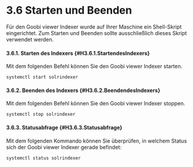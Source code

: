# 3.6 Starten und Beenden

Für den Goobi viewer Indexer wurde auf Ihrer Maschine ein Shell-Skript eingerichtet. Zum Starten und Beenden sollte ausschließlich dieses Skript verwendet werden.

#### 3.6.1. Starten des Indexers {#H3.6.1.StartendesIndexers}

Mit dem folgenden Befehl können Sie den Goobi viewer Indexer starten.

```text
systemctl start solrindexer
```

#### 3.6.2. Beenden des Indexers {#H3.6.2.BeendendesIndexers}

Mit dem folgenden Befehl können Sie den Goobi viewer Indexer stoppen.

```text
systemctl stop solrindexer
```

#### 3.6.3. Statusabfrage {#H3.6.3.Statusabfrage}

Mit dem folgenden Kommando können Sie überprüfen, in welchem Status sich der Goobi viewer Indexer gerade befindet:

```text
systemctl status solrindexer
```



